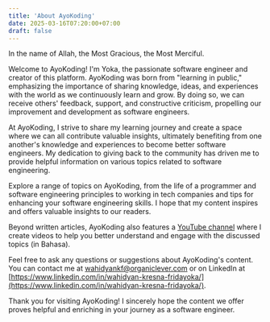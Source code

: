 ```yaml
---
title: 'About AyoKoding'
date: 2025-03-16T07:20:00+07:00
draft: false
---
```


In the name of Allah, the Most Gracious, the Most Merciful.

Welcome to AyoKoding! I'm Yoka, the passionate software engineer and creator of this platform. AyoKoding was born from "learning in public," emphasizing the importance of sharing knowledge, ideas, and experiences with the world as we continuously learn and grow. By doing so, we can receive others' feedback, support, and constructive criticism, propelling our improvement and development as software engineers.

At AyoKoding, I strive to share my learning journey and create a space where we can all contribute valuable insights, ultimately benefiting from one another's knowledge and experiences to become better software engineers. My dedication to giving back to the community has driven me to provide helpful information on various topics related to software engineering.

Explore a range of topics on AyoKoding, from the life of a programmer and software engineering principles to working in tech companies and tips for enhancing your software engineering skills. I hope that my content inspires and offers valuable insights to our readers.

Beyond written articles, AyoKoding also features a [YouTube channel](https://www.youtube.com/ayokoding) where I create videos to help you better understand and engage with the discussed topics (in Bahasa).

Feel free to ask any questions or suggestions about AyoKoding's content. You can contact me at [wahidyankf@organiclever.com](mailto:wahidyankf@organiclever.com) or on LinkedIn at [https://www.linkedin.com/in/wahidyan-kresna-fridayoka/](https://www.linkedin.com/in/wahidyan-kresna-fridayoka/).

Thank you for visiting AyoKoding! I sincerely hope the content we offer proves helpful and enriching in your journey as a software engineer.
